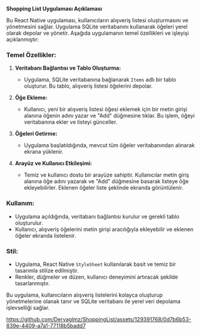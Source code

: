 **Shopping List Uygulaması Açıklaması**

Bu React Native uygulaması, kullanıcıların alışveriş listesi oluşturmasını ve yönetmesini sağlar. Uygulama SQLite veritabanını kullanarak öğeleri yerel olarak depolar ve yönetir. Aşağıda uygulamanın temel özellikleri ve işleyişi açıklanmıştır:

### Temel Özellikler:
1. **Veritabanı Bağlantısı ve Tablo Oluşturma:**
   - Uygulama, SQLite veritabanına bağlanarak `Items` adlı bir tablo oluşturur. Bu tablo, alışveriş listesi öğelerini depolar.
  
2. **Öğe Ekleme:**
   - Kullanıcı, yeni bir alışveriş listesi öğesi eklemek için bir metin girişi alanına öğenin adını yazar ve "Add" düğmesine tıklar. Bu işlem, öğeyi veritabanına ekler ve listeyi günceller.
  
3. **Öğeleri Getirme:**
   - Uygulama başlatıldığında, mevcut tüm öğeler veritabanından alınarak ekrana yüklenir.

4. **Arayüz ve Kullanıcı Etkileşimi:**
   - Temiz ve kullanıcı dostu bir arayüze sahiptir. Kullanıcılar metin giriş alanına öğe adını yazarak ve "Add" düğmesine basarak listeye öğe ekleyebilirler. Eklenen öğeler liste şeklinde ekranda görüntülenir.

### Kullanım:
- Uygulama açıldığında, veritabanı bağlantısı kurulur ve gerekli tablo oluşturulur.
- Kullanıcı, alışveriş öğelerini metin girişi aracılığıyla ekleyebilir ve eklenen öğeler ekranda listelenir.

### Stil:
- Uygulama, React Native `StyleSheet` kullanılarak basit ve temiz bir tasarımla stilize edilmiştir.
- Renkler, düğmeler ve düzen, kullanıcı deneyimini artıracak şekilde tasarlanmıştır.

Bu uygulama, kullanıcıların alışveriş listelerini kolayca oluşturup yönetmelerine olanak tanır ve SQLite veritabanı ile yerel veri depolama işlevselliği sağlar.

https://github.com/Deryaglmz/ShoppingList/assets/129391768/0d7b6b53-839e-4409-a7a1-77118b5badd7
